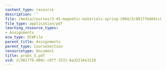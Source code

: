 ```yaml
---
content_type: resource
description: ''
file: /media/courses/3-45-magnetic-materials-spring-2004/2c98177bd04cc6ff35316a32216e3118_probs_5.pdf
file_type: application/pdf
learning_resource_types:
- Assignments
ocw_type: OCWFile
parent_title: Assignments
parent_type: CourseSection
resourcetype: Document
title: probs_5.pdf
uid: 2c98177b-d04c-c6ff-3531-6a32216e3118
---
```

